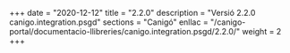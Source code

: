 +++
date        = "2020-12-12"
title       = "2.2.0"
description = "Versió 2.2.0 canigo.integration.psgd"
sections    = "Canigó"
enllac		= "/canigo-portal/documentacio-llibreries/canigo.integration.psgd/2.2.0/"
weight		= 2
+++
